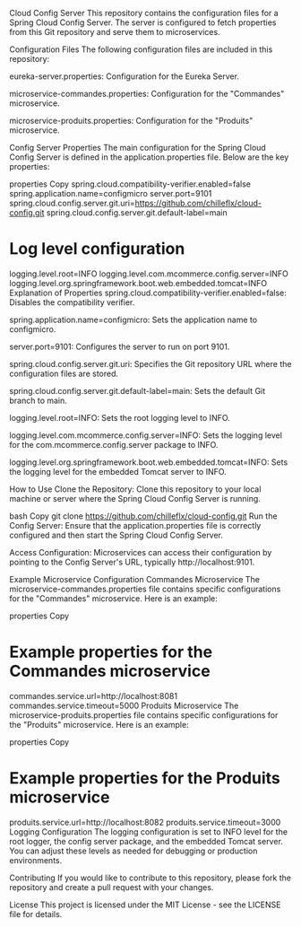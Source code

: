 Cloud Config Server
This repository contains the configuration files for a Spring Cloud Config Server. The server is configured to fetch properties from this Git repository and serve them to microservices.

Configuration Files
The following configuration files are included in this repository:

eureka-server.properties: Configuration for the Eureka Server.

microservice-commandes.properties: Configuration for the "Commandes" microservice.

microservice-produits.properties: Configuration for the "Produits" microservice.

Config Server Properties
The main configuration for the Spring Cloud Config Server is defined in the application.properties file. Below are the key properties:

properties
Copy
spring.cloud.compatibility-verifier.enabled=false
spring.application.name=configmicro
server.port=9101
spring.cloud.config.server.git.uri=https://github.com/chilleflx/cloud-config.git
spring.cloud.config.server.git.default-label=main

# Log level configuration
logging.level.root=INFO
logging.level.com.mcommerce.config.server=INFO
logging.level.org.springframework.boot.web.embedded.tomcat=INFO
Explanation of Properties
spring.cloud.compatibility-verifier.enabled=false: Disables the compatibility verifier.

spring.application.name=configmicro: Sets the application name to configmicro.

server.port=9101: Configures the server to run on port 9101.

spring.cloud.config.server.git.uri: Specifies the Git repository URL where the configuration files are stored.

spring.cloud.config.server.git.default-label=main: Sets the default Git branch to main.

logging.level.root=INFO: Sets the root logging level to INFO.

logging.level.com.mcommerce.config.server=INFO: Sets the logging level for the com.mcommerce.config.server package to INFO.

logging.level.org.springframework.boot.web.embedded.tomcat=INFO: Sets the logging level for the embedded Tomcat server to INFO.

How to Use
Clone the Repository: Clone this repository to your local machine or server where the Spring Cloud Config Server is running.

bash
Copy
git clone https://github.com/chilleflx/cloud-config.git
Run the Config Server: Ensure that the application.properties file is correctly configured and then start the Spring Cloud Config Server.

Access Configuration: Microservices can access their configuration by pointing to the Config Server's URL, typically http://localhost:9101.

Example Microservice Configuration
Commandes Microservice
The microservice-commandes.properties file contains specific configurations for the "Commandes" microservice. Here is an example:

properties
Copy
# Example properties for the Commandes microservice
commandes.service.url=http://localhost:8081
commandes.service.timeout=5000
Produits Microservice
The microservice-produits.properties file contains specific configurations for the "Produits" microservice. Here is an example:

properties
Copy
# Example properties for the Produits microservice
produits.service.url=http://localhost:8082
produits.service.timeout=3000
Logging Configuration
The logging configuration is set to INFO level for the root logger, the config server package, and the embedded Tomcat server. You can adjust these levels as needed for debugging or production environments.

Contributing
If you would like to contribute to this repository, please fork the repository and create a pull request with your changes.

License
This project is licensed under the MIT License - see the LICENSE file for details.
